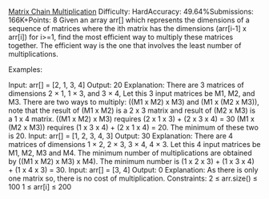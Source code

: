 [Matrix Chain Multiplication](https://www.geeksforgeeks.org/problems/matrix-chain-multiplication0303/1)
Difficulty: HardAccuracy: 49.64%Submissions: 166K+Points: 8
Given an array arr[] which represents the dimensions of a sequence of matrices where the ith matrix has the dimensions (arr[i-1] x arr[i]) for i>=1, find the most efficient way to multiply these matrices together. The efficient way is the one that involves the least number of multiplications.

Examples:

Input: arr[] = [2, 1, 3, 4]
Output: 20
Explanation: There are 3 matrices of dimensions 2 × 1, 1 × 3, and 3 × 4, Let this 3 input matrices be M1, M2, and M3. There are two ways to multiply: ((M1 x M2) x M3) and (M1 x (M2 x M3)), note that the result of (M1 x M2) is a 2 x 3 matrix and result of (M2 x M3) is a 1 x 4 matrix. 
((M1 x M2) x M3)  requires (2 x 1 x 3) + (2 x 3 x 4) = 30 
(M1 x (M2 x M3))  requires (1 x 3 x 4) + (2 x 1 x 4) = 20. 
The minimum of these two is 20.
Input: arr[] = [1, 2, 3, 4, 3]
Output: 30
Explanation: There are 4 matrices of dimensions 1 × 2, 2 × 3, 3 × 4, 4 × 3. Let this 4 input matrices be M1, M2, M3 and M4. The minimum number of multiplications are obtained by ((M1 x M2) x M3) x M4). The minimum number is (1 x 2 x 3) + (1 x 3 x 4) + (1 x 4 x 3) = 30.
Input: arr[] = [3, 4]
Output: 0
Explanation: As there is only one matrix so, there is no cost of multiplication.
Constraints: 
2 ≤ arr.size() ≤ 100
1 ≤ arr[i] ≤ 200
